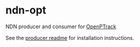 ndn-opt
=======

NDN producer and consumer for [OpenPTrack](http://openptrack.org/)

See the [producer readme](https://github.com/OpenPTrack/ndn-opt/tree/master/publisher) for installation instructions.